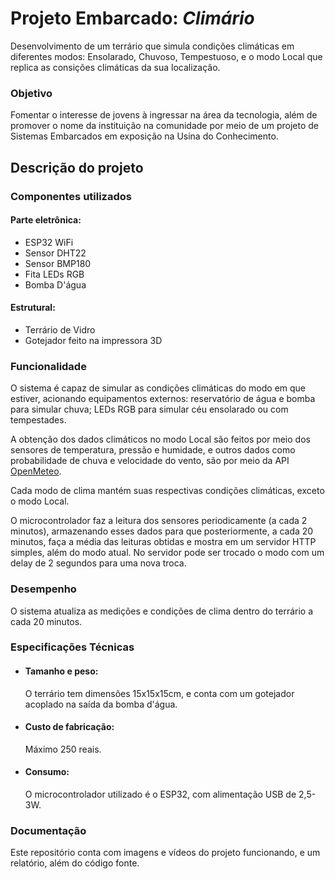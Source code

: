 # Projeto Embarcado: *Climário*

Desenvolvimento de um terrário que simula condições climáticas em diferentes modos: Ensolarado, Chuvoso, Tempestuoso, e o modo Local que replica as consições climáticas da sua localização.

### Objetivo

Fomentar o interesse de jovens à ingressar na área da tecnologia, além de promover o nome da instituição na comunidade por meio de um projeto de Sistemas Embarcados em exposição na Usina do Conhecimento.

## Descrição do projeto

### Componentes utilizados

#### Parte eletrônica:

- ESP32 WiFi
- Sensor DHT22
- Sensor BMP180
- Fita LEDs RGB
- Bomba D'água

#### Estrutural:

- Terrário de Vidro
- Gotejador feito na impressora 3D

### Funcionalidade

O sistema é capaz de simular as condições climáticas do modo em que estiver, acionando equipamentos externos: reservatório de água e bomba para simular chuva; LEDs RGB para simular céu ensolarado ou com tempestades.

A obtenção dos dados climáticos no modo Local são feitos por meio dos sensores de temperatura, pressão e humidade, e outros dados como probabilidade de chuva e velocidade do vento, são por meio da API [OpenMeteo](https://open-meteo.com/).

Cada modo de clima mantém suas respectivas condições climáticas, exceto o modo Local.

O microcontrolador faz a leitura dos sensores periodicamente (a cada 2 minutos), armazenando esses dados para que posteriormente, a cada 20 minutos, faça a média das leituras obtidas e mostra em um servidor HTTP simples, além do modo atual. No servidor pode ser trocado o modo com um delay de 2 segundos para uma nova troca.

### Desempenho

O sistema atualiza as medições e condições de clima dentro do terrário a cada 20 minutos.

### Especificações Técnicas

- #### Tamanho e peso:
    O terrário tem dimensões 15x15x15cm, e conta com um gotejador acoplado na saída da bomba d'água.

- #### Custo de fabricação:
    Máximo 250 reais.

- #### Consumo:
    O microcontrolador utilizado é o ESP32, com alimentação USB de 2,5-3W.

### Documentação

Este repositório conta com imagens e vídeos do projeto funcionando, e um relatório, além do código fonte.
